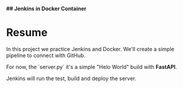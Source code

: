 **## Jenkins in Docker Container**

# Resume
In this project we practice Jenkins and Docker. We'll create a simple pipeline to
connect with GitHub.

For now, the ´server.py´ it's a simple "Helo World" build with **FastAPI**.


Jenkins will run the test, build and deploy the server.